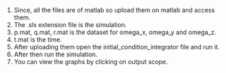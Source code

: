 1) Since, all the files are of matlab so upload them on matlab and access them.
2) The .slx extension file is the simulation.
3) p.mat, q.mat, r.mat is the dataset for omega_x, omega_y and omega_z.
4) t.mat is the time.
5) After uploading them open the initial_condition_integrator file and run it.
6) After then run the simulation.
7) You can view the graphs by clicking on output scope.
